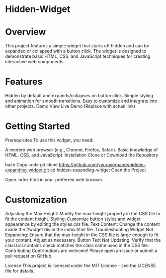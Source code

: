 # Hidden-Widget

# Overview
This project features a simple widget that starts off hidden and can be expanded or collapsed with a button click. The widget is designed to demonstrate basic HTML, CSS, and JavaScript techniques for creating interactive web components.

# Features
Hidden by default and expands/collapses on button click.
Simple styling and animation for smooth transitions.
Easy to customize and integrate into other projects.
Demo
View Live Demo (Replace with actual link)

# Getting Started
Prerequisites
To use this widget, you need:

A modern web browser (e.g., Chrome, Firefox, Safari).
Basic knowledge of HTML, CSS, and JavaScript.
Installation
Clone or Download the Repository

bash
Copy code
git clone https://github.com/yourusername/hidden-expanding-widget.git
cd hidden-expanding-widget
Open the Project

Open index.html in your preferred web browser.

# Customization
Adjusting the Max Height: Modify the max-height property in the CSS file to fit the content height.
Styling: Customize button styles and widget appearance by editing the styles.css file.
Text Content: Change the content inside the #widget div in the index.html file.
Troubleshooting
Widget Not Expanding: Ensure that the max-height in the CSS file is large enough to fit your content. Adjust as necessary.
Button Text Not Updating: Verify that the classList.contains check matches the class name used in the CSS file.
Contributing
Contributions are welcome! Please open an issue or submit a pull request on GitHub.

License
This project is licensed under the MIT License - see the LICENSE file for details.

